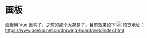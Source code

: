 # 画板
画板用 Vue 重构了，之前的那个太简易了，目前效果如下
<img src="https://cdn.nlark.com/yuque/0/2020/png/1704878/1597088868728-f40bea88-0c91-42fd-a53e-98aa6893677a.png?x-oss-process=image%2Fresize%2Cw_1728" />
预览地址：https://www.geekai.net.cn/drawing-board/web/index.html

